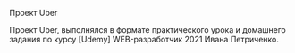 Проект Uber

Проект Uber, выполнялся в формате практического урока и домашнего задания по курсу  [Udemy] WEB-разработчик 2021  Ивана Петриченко.